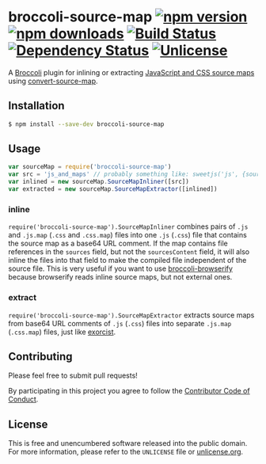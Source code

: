 # broccoli-source-map [![npm version](https://img.shields.io/npm/v/broccoli-source-map.svg?style=flat)](https://www.npmjs.org/package/broccoli-source-map) [![npm downloads](https://img.shields.io/npm/dm/broccoli-source-map.svg?style=flat)](https://www.npmjs.org/package/broccoli-source-map) [![Build Status](https://img.shields.io/travis/myfreeweb/broccoli-source-map.svg?style=flat)](https://travis-ci.org/myfreeweb/broccoli-source-map) [![Dependency Status](https://img.shields.io/gemnasium/myfreeweb/broccoli-source-map.svg?style=flat)](https://gemnasium.com/myfreeweb/broccoli-source-map) [![Unlicense](https://img.shields.io/badge/un-license-green.svg?style=flat)](http://unlicense.org)

A [Broccoli] plugin for inlining or extracting [JavaScript and CSS source maps] using [convert-source-map].

[Broccoli]: https://github.com/broccolijs/broccoli
[JavaScript and CSS source maps]: http://www.html5rocks.com/en/tutorials/developertools/sourcemaps/
[convert-source-map]: https://www.npmjs.org/package/convert-source-map

## Installation

```bash
$ npm install --save-dev broccoli-source-map
```

## Usage

```js
var sourceMap = require('broccoli-source-map')
var src = 'js_and_maps' // probably something like: sweetjs('js', {sourceMap: true, readableNames: true});
var inlined = new sourceMap.SourceMapInliner([src])
var extracted = new sourceMap.SourceMapExtractor([inlined])
```

### inline

`require('broccoli-source-map').SourceMapInliner` combines pairs of `.js` and `.js.map` (`.css` and `.css.map`) files into one `.js` (`.css`) file that contains the source map as a base64 URL comment.
If the map contains file references in the `sources` field, but not the `sourcesContent` field, it will also inline the files into that field to make the compiled file independent of the source file.
This is very useful if you want to use [broccoli-browserify] because browserify reads inline source maps, but not external ones.

[broccoli-browserify]: https://github.com/gingerhendrix/broccoli-browserify

### extract

`require('broccoli-source-map').SourceMapExtractor` extracts source maps from base64 URL comments of `.js` (`.css`) files into separate `.js.map` (`.css.map`) files, just like [exorcist].

[exorcist]: https://github.com/thlorenz/exorcist

## Contributing

Please feel free to submit pull requests!

By participating in this project you agree to follow the [Contributor Code of Conduct](http://contributor-covenant.org/version/1/4/).

## License

This is free and unencumbered software released into the public domain.  
For more information, please refer to the `UNLICENSE` file or [unlicense.org](http://unlicense.org).
